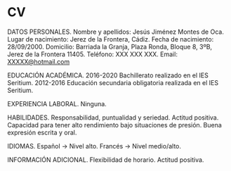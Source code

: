 # CV
DATOS PERSONALES.
Nombre y apellidos: Jesús Jiménez Montes de Oca.
Lugar de nacimiento: Jerez de la Frontera, Cádiz.
Fecha de nacimiento: 28/09/2000.
Domicilio: Barriada la Granja, Plaza Ronda, Bloque 8, 3ºB, Jerez de la Frontera 11405.
Teléfono: XXX XXX XXX.
Email: XXXXX@hotmail.com

EDUCACIÓN ACADÉMICA.
2016-2020 Bachillerato realizado en el IES Seritium.
2012-2016 Educación secundaria obligatoria realizada en el IES Seritium.

EXPERIENCIA LABORAL.
Ninguna.

HABILIDADES.
Responsabilidad, puntualidad y seriedad.
Actitud positiva.
Capacidad para tener alto rendimiento bajo situaciones de presión.
Buena expresión escrita y oral.

IDIOMAS.
Español → Nivel alto.
Francés → Nivel medio/alto.

INFORMACIÓN ADICIONAL.
Flexibilidad de horario.
Actitud positiva.
